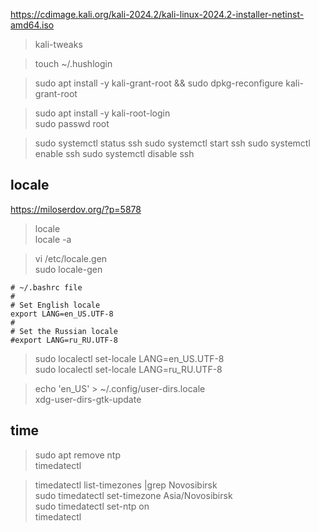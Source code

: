 https://cdimage.kali.org/kali-2024.2/kali-linux-2024.2-installer-netinst-amd64.iso  

> kali-tweaks  

>touch ~/.hushlogin  

>sudo apt install -y kali-grant-root && sudo dpkg-reconfigure kali-grant-root  

>sudo apt install -y kali-root-login  
>sudo passwd root  


>sudo systemctl status ssh
>sudo systemctl start ssh
>sudo systemctl enable ssh
>sudo systemctl disable ssh


locale
---

https://miloserdov.org/?p=5878  

> locale  
> locale -a  

> vi /etc/locale.gen  
> sudo locale-gen  

```
# ~/.bashrc file
#
# Set English locale
export LANG=en_US.UTF-8
# 
# Set the Russian locale
#export LANG=ru_RU.UTF-8
```

> sudo localectl set-locale LANG=en_US.UTF-8  
> sudo localectl set-locale LANG=ru_RU.UTF-8  

> echo 'en_US' > ~/.config/user-dirs.locale  
> xdg-user-dirs-gtk-update  

time
---

> sudo apt remove ntp  
> timedatectl  

> timedatectl list-timezones |grep Novosibirsk  
> sudo timedatectl set-timezone Asia/Novosibirsk  
> sudo timedatectl set-ntp on  
> timedatectl  



